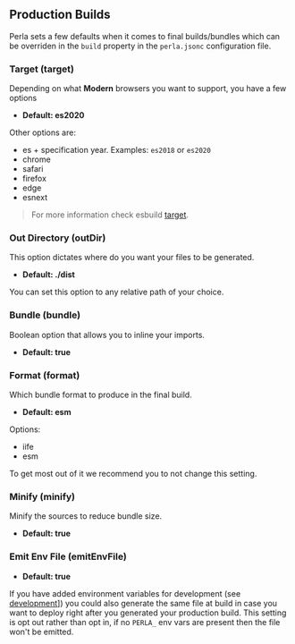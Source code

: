 [target]: https://esbuild.github.io/api/#target
[development]: /#/docs/features/development?id=environment-variable-support

## Production Builds

Perla sets a few defaults when it comes to final builds/bundles which can be overriden in the `build` property in the `perla.jsonc` configuration file.

### Target (target)

Depending on what **Modern** browsers you want to support, you have a few options

- **Default: es2020**

Other options are:

- es + specification year. Examples: `es2018` or `es2020`
- chrome
- safari
- firefox
- edge
- esnext

> For more information check esbuild [target].

### Out Directory (outDir)

This option dictates where do you want your files to be generated.

- **Default: ./dist**

You can set this option to any relative path of your choice.

### Bundle (bundle)

Boolean option that allows you to inline your imports.

- **Default: true**

### Format (format)

Which bundle format to produce in the final build.

- **Default: esm**

Options:

- iife
- esm

To get most out of it we recommend you to not change this setting.

### Minify (minify)

Minify the sources to reduce bundle size.

- **Default: true**

### Emit Env File (emitEnvFile)

- **Default: true**

If you have added environment variables for development (see [development]]) you could also generate the same file at build in case you want to deploy right after you generated your production build. This setting is opt out rather than opt in, if no `PERLA_` env vars are present then the file won't be emitted.
